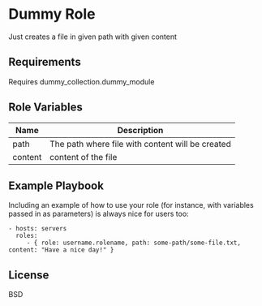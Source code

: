 Dummy Role
=========

Just creates a file in given path with given content

Requirements
------------

Requires dummy_collection.dummy_module

Role Variables
--------------

| Name | Description |
|------|-------------|
| path | The path where file with content will be created |
| content | content of the file |


Example Playbook
----------------

Including an example of how to use your role (for instance, with variables passed in as parameters) is always nice for users too:

    - hosts: servers
      roles:
         - { role: username.rolename, path: some-path/some-file.txt, content: "Have a nice day!" }

License
-------

BSD
